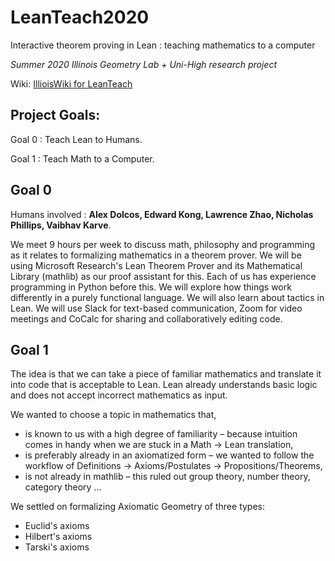 # LeanTeach2020 #
Interactive theorem proving in Lean : teaching mathematics to a computer

*Summer 2020 Illinois Geometry Lab + Uni-High research project*


Wiki: [IllioisWiki for LeanTeach](https://wiki.illinois.edu/wiki/display/LT2020) 


## Project Goals: ##

Goal 0 : Teach Lean to Humans.

Goal 1 : Teach Math to a Computer.

## Goal 0 ##

Humans involved : **Alex Dolcos, Edward Kong, Lawrence Zhao, Nicholas
Phillips, Vaibhav Karve**.

We meet 9 hours per week to discuss math, philosophy and programming
as it relates to formalizing mathematics in a theorem prover. We will
be using Microsoft Research's Lean Theorem Prover and its Mathematical
Library (mathlib) as our proof assistant for this. Each of us has
experience programming in Python before this. We will explore how
things work differently in a purely functional language. We will also
learn about tactics in Lean. We will use Slack for text-based
communication, Zoom for video meetings and CoCalc for sharing and
collaboratively editing code.

## Goal 1 ##

The idea is that we can take a piece of familiar mathematics and
translate it into code that is acceptable to Lean. Lean already
understands basic logic and does not accept incorrect mathematics as
input.

We wanted to choose a topic in mathematics that,

- is known to us with a high degree of familiarity – because intuition
  comes in handy when we are stuck in a Math → Lean translation,
- is preferably already in an axiomatized form – we wanted to follow
  the workflow of Definitions → Axioms/Postulates →
  Propositions/Theorems,
- is not already in mathlib – this ruled out group theory, number
  theory, category theory ...

We settled on formalizing Axiomatic Geometry of three types:

- Euclid's axioms
- Hilbert's axioms
- Tarski's axioms
